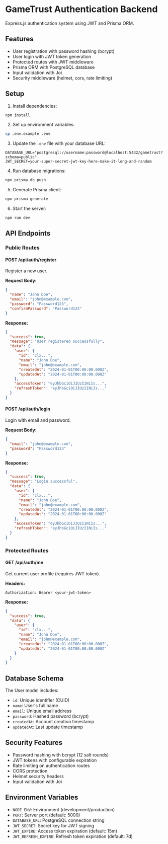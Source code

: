 # GameTrust Authentication Backend

Express.js authentication system using JWT and Prisma ORM.

## Features

- User registration with password hashing (bcrypt)
- User login with JWT token generation
- Protected routes with JWT middleware
- Prisma ORM with PostgreSQL database
- Input validation with Joi
- Security middleware (helmet, cors, rate limiting)

## Setup

1. Install dependencies:
```bash
npm install
```

2. Set up environment variables:
```bash
cp .env.example .env
```

3. Update the `.env` file with your database URL:
```
DATABASE_URL="postgresql://username:password@localhost:5432/gametrust?schema=public"
JWT_SECRET=your-super-secret-jwt-key-here-make-it-long-and-random
```

4. Run database migrations:
```bash
npx prisma db push
```

5. Generate Prisma client:
```bash
npx prisma generate
```

6. Start the server:
```bash
npm run dev
```

## API Endpoints

### Public Routes

#### POST /api/auth/register
Register a new user.

**Request Body:**
```json
{
  "name": "John Doe",
  "email": "john@example.com",
  "password": "Password123",
  "confirmPassword": "Password123"
}
```

**Response:**
```json
{
  "success": true,
  "message": "User registered successfully",
  "data": {
    "user": {
      "id": "clx...",
      "name": "John Doe",
      "email": "john@example.com",
      "createdAt": "2024-01-01T00:00:00.000Z",
      "updatedAt": "2024-01-01T00:00:00.000Z"
    },
    "accessToken": "eyJhbGciOiJIUzI1NiIs...",
    "refreshToken": "eyJhbGciOiJIUzI1NiIs..."
  }
}
```

#### POST /api/auth/login
Login with email and password.

**Request Body:**
```json
{
  "email": "john@example.com",
  "password": "Password123"
}
```

**Response:**
```json
{
  "success": true,
  "message": "Login successful",
  "data": {
    "user": {
      "id": "clx...",
      "name": "John Doe",
      "email": "john@example.com",
      "createdAt": "2024-01-01T00:00:00.000Z",
      "updatedAt": "2024-01-01T00:00:00.000Z"
    },
    "accessToken": "eyJhbGciOiJIUzI1NiIs...",
    "refreshToken": "eyJhbGciOiJIUzI1NiIs..."
  }
}
```

### Protected Routes

#### GET /api/auth/me
Get current user profile (requires JWT token).

**Headers:**
```
Authorization: Bearer <your-jwt-token>
```

**Response:**
```json
{
  "success": true,
  "data": {
    "user": {
      "id": "clx...",
      "name": "John Doe",
      "email": "john@example.com",
      "createdAt": "2024-01-01T00:00:00.000Z",
      "updatedAt": "2024-01-01T00:00:00.000Z"
    }
  }
}
```

## Database Schema

The User model includes:
- `id`: Unique identifier (CUID)
- `name`: User's full name
- `email`: Unique email address
- `password`: Hashed password (bcrypt)
- `createdAt`: Account creation timestamp
- `updatedAt`: Last update timestamp

## Security Features

- Password hashing with bcrypt (12 salt rounds)
- JWT tokens with configurable expiration
- Rate limiting on authentication routes
- CORS protection
- Helmet security headers
- Input validation with Joi

## Environment Variables

- `NODE_ENV`: Environment (development/production)
- `PORT`: Server port (default: 5000)
- `DATABASE_URL`: PostgreSQL connection string
- `JWT_SECRET`: Secret key for JWT signing
- `JWT_EXPIRE`: Access token expiration (default: 15m)
- `JWT_REFRESH_EXPIRE`: Refresh token expiration (default: 7d)